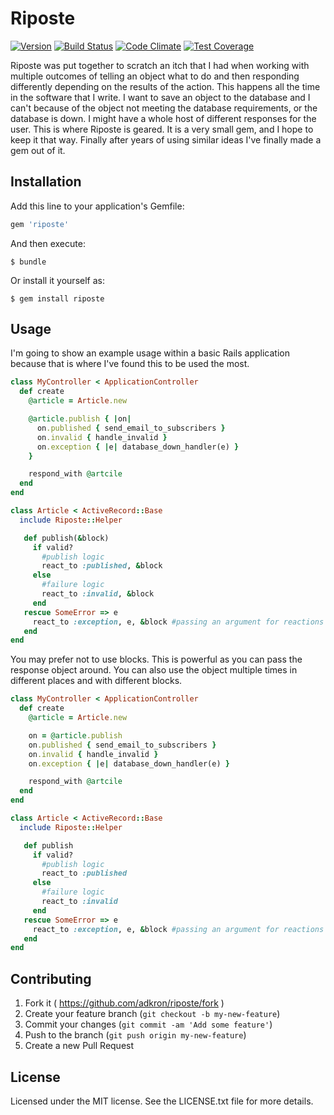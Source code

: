 # Riposte
[![Version
](https://img.shields.io/gem/v/riposte.svg?style=flat)](https://rubygems.org/gems/riposte)
[![Build
Status](https://travis-ci.org/BinaryNoggin/riposte.svg?branch=master)](https://travis-ci.org/BinaryNoggin/riposte)
[![Code
Climate](https://codeclimate.com/github/BinaryNoggin/riposte/badges/gpa.svg)](https://codeclimate.com/github/BinaryNoggin/riposte)
[![Test
Coverage](https://codeclimate.com/github/BinaryNoggin/riposte/badges/coverage.svg)](https://codeclimate.com/github/BinaryNoggin/riposte)

Riposte was put together to scratch an itch that I had when working with
multiple outcomes of telling an object what to do and then responding
differently depending on the results of the action. This happens all the
time in the software that I write. I want to save an object to the
database and I can't because of the object not meeting the database
requirements, or the database is down. I might have a whole host of
different responses for the user. This is where Riposte is geared. It is
a very small gem, and I hope to keep it that way. Finally after years of
using similar ideas I've finally made a gem out of it.

## Installation

Add this line to your application's Gemfile:

```ruby
gem 'riposte'
```

And then execute:

    $ bundle

Or install it yourself as:

    $ gem install riposte

## Usage

I'm going to show an example usage within a basic Rails application
because that is where I've found this to be used the most.

```ruby
class MyController < ApplicationController
  def create
    @article = Article.new

    @article.publish { |on|
      on.published { send_email_to_subscribers }
      on.invalid { handle_invalid }
      on.exception { |e| database_down_handler(e) }
    }

    respond_with @artcile
  end
end

class Article < ActiveRecord::Base
  include Riposte::Helper

   def publish(&block)
     if valid?
       #publish logic
       react_to :published, &block
     else
       #failure logic
       react_to :invalid, &block
     end
   rescue SomeError => e
     react_to :exception, e, &block #passing an argument for reactions
   end
end
```

You may prefer not to use blocks. This is powerful as you can pass the
response object around. You can also use the object multiple times in
different places and with different blocks.


```ruby
class MyController < ApplicationController
  def create
    @article = Article.new

    on = @article.publish
    on.published { send_email_to_subscribers }
    on.invalid { handle_invalid }
    on.exception { |e| database_down_handler(e) }

    respond_with @artcile
  end
end

class Article < ActiveRecord::Base
  include Riposte::Helper

   def publish
     if valid?
       #publish logic
       react_to :published
     else
       #failure logic
       react_to :invalid
     end
   rescue SomeError => e
     react_to :exception, e, &block #passing an argument for reactions
   end
end
```


## Contributing

1. Fork it ( https://github.com/adkron/riposte/fork )
2. Create your feature branch (`git checkout -b my-new-feature`)
3. Commit your changes (`git commit -am 'Add some feature'`)
4. Push to the branch (`git push origin my-new-feature`)
5. Create a new Pull Request

## License
  Licensed under the MIT license. See the LICENSE.txt file for more
  details.

